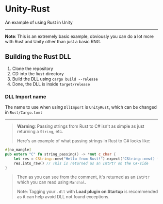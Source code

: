 # Unity-Rust
An example of using Rust in Unity
***
**Note**: This is an extremely basic example, obviously you can do a lot more with Rust and Unity other than just a basic RNG.
## Building the Rust DLL
1. Clone the repository
2. CD into the `Rust` directory
3. Build the DLL using `cargo build --release`
4. Done, the DLL is inside `target/release`
### DLL Import name
The name to use when using `DllImport` is `UnityRust`, which can be changed in `Rust/Cargo.toml`
***
> **Warning**:
> Passing strings from Rust to C# isn't as simple as just returning a `String`, etc.
>
> Here's an example of what passing strings in Rust to C# looks like:
```rust
#[no_mangle]
pub extern "C" fn string_passing() -> *mut c_char {
    let res = CString::new("Hello from Rust!").expect("CString::new() failed!\n");
    res.into_raw() // This is returned as an IntPtr on the C#-side
}
```
> Then as you can see from the comment, it's returned as an `IntPtr` which you can read using `Marshal`.
> 
> Note: Tagging your `.dll` with **Load plugin on Startup** is recommended as it can help avoid DLL not found exceptions.
